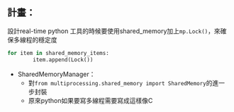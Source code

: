 計畫：
- 

設計real-time python 工具的時候要使用shared_memory加上`mp.Lock()`，來確保多線程的穩定度
```python
for item in shared_memory_items:
        item.append(Lock())
```


- SharedMemoryManager：
	- 對`from multiprocessing.shared_memory import SharedMemory`的進一步封裝
	- 原來python如果要寫多線程需要寫成這樣像C